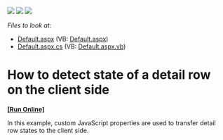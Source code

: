 <!-- default badges list -->
![](https://img.shields.io/endpoint?url=https://codecentral.devexpress.com/api/v1/VersionRange/128539013/13.1.4%2B)
[![](https://img.shields.io/badge/Open_in_DevExpress_Support_Center-FF7200?style=flat-square&logo=DevExpress&logoColor=white)](https://supportcenter.devexpress.com/ticket/details/E1355)
[![](https://img.shields.io/badge/📖_How_to_use_DevExpress_Examples-e9f6fc?style=flat-square)](https://docs.devexpress.com/GeneralInformation/403183)
<!-- default badges end -->
<!-- default file list -->
*Files to look at*:

* [Default.aspx](./CS/WebSite/Default.aspx) (VB: [Default.aspx](./VB/WebSite/Default.aspx))
* [Default.aspx.cs](./CS/WebSite/Default.aspx.cs) (VB: [Default.aspx.vb](./VB/WebSite/Default.aspx.vb))
<!-- default file list end -->
# How to detect state of a detail row on the client side
<!-- run online -->
**[[Run Online]](https://codecentral.devexpress.com/e1355/)**
<!-- run online end -->


<p>In this example, custom JavaScript properties are used to transfer detail row states to the client side.</p>

<br/>



